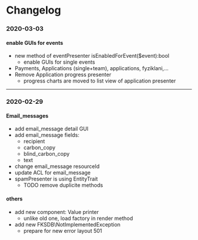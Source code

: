 # Changelog
### 2020-03-03
#### enable GUIs for events
  * new method of eventPresenter isEnabledForEvent($event):bool
    * enable GUIs for single events
  * Payments, Applications (single+team), applications, fyziklani,...
  * Remove Application progress presenter
    * progress charts are moved to list view of application presenter
  
----
### 2020-02-29
#### Email_messages
  * add email_message detail GUI
  * add email_message fields:
    * recipient
    * carbon_copy
    * blind_carbon_copy
    * text
  * change email_message resourceId
  * update ACL for email_message
  * spamPresenter is using EntityTrait
    * TODO remove duplicite methods

#### others
  * add new component: Value printer
    * unlike old one, load factory in render method
  * add new FKSDB\NotImplementedException
    * prepare for new error layout 501 
